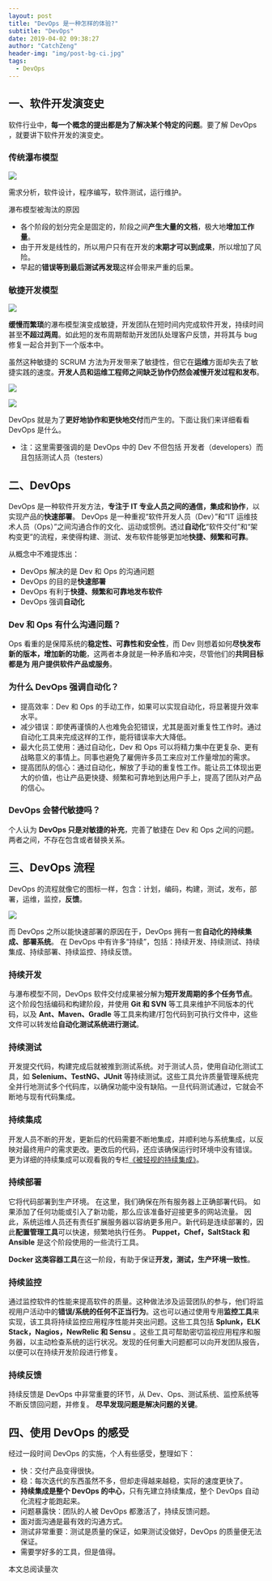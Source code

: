 ```yaml
---
layout: post
title: "DevOps 是一种怎样的体验?"
subtitle: "DevOps"
date: 2019-04-02 09:38:27
author: "CatchZeng"
header-img: "img/post-bg-ci.jpg"
tags:
  - DevOps
---
```

<span id="busuanzi_container_page_pv"></span>

## 一、软件开发演变史

软件行业中，**每一个概念的提出都是为了解决某个特定的问题**。要了解 DevOps ，就要讲下软件开发的演变史。

### 传统瀑布模型

![](https://diycode.b0.upaiyun.com/photo/2019/a9326b0d3f65f49a56fe9b5f7f2ff058.jpg)

需求分析，软件设计，程序编写，软件测试，运行维护。

瀑布模型被淘汰的原因

- 各个阶段的划分完全是固定的，阶段之间**产生大量的文档**，极大地**增加工作量**。
- 由于开发是线性的，所以用户只有在开发的**末期才可以到成果**，所以增加了风险。
- 早起的**错误等到最后测试再发现**这样会带来严重的后果。

### 敏捷开发模型

![](https://diycode.b0.upaiyun.com/photo/2019/de41dee63f431b75b3a0c682abcac53f.jpeg)

**缓慢而繁琐**的瀑布模型演变成敏捷，开发团队在短时间内完成软件开发，持续时间甚至**不超过两周**。如此短的发布周期帮助开发团队处理客户反馈，并将其与 bug 修复一起合并到下一个版本中。

虽然这种敏捷的 SCRUM 方法为开发带来了敏捷性，但它在**运维**方面却失去了敏捷实践的速度。**开发人员和运维工程师之间缺乏协作仍然会减慢开发过程和发布**。

![](https://diycode.b0.upaiyun.com/photo/2019/3f2fee7fd2572b4170efe590e900c4c8.png)

![](https://diycode.b0.upaiyun.com/photo/2019/1811dc66c487171954e52b6dfad92d81.png)

DevOps 就是为了**更好地协作和更快地交付**而产生的。下面让我们来详细看看 DevOps 是什么。

- 注：这里需要强调的是 DevOps 中的 Dev 不但包括 开发者（developers）而且包括测试人员（testers）

## 二、DevOps

DevOps 是一种软件开发方法，**专注于 IT 专业人员之间的通信，集成和协作**，以实现产品的**快速部署**。
DevOps 是一种重视“软件开发人员（Dev）”和“IT 运维技术人员（Ops）”之间沟通合作的文化、运动或惯例。透过**自动化**“软件交付”和“架构变更”的流程，来使得构建、测试、发布软件能够更加地**快捷、频繁和可靠**。

从概念中不难提炼出：

- DevOps 解决的是 Dev 和 Ops 的沟通问题
- DevOps 的目的是**快速部署**
- DevOps 有利于**快捷、频繁和可靠地发布软件**
- DevOps 强调**自动化**

### Dev 和 Ops 有什么沟通问题？

Ops 看重的是保障系统的**稳定性、可靠性和安全性**，而 Dev 则想着如何**尽快发布新的版本，增加新的功能**，这两者本身就是一种矛盾和冲突，尽管他们的**共同目标都是为 用户提供软件产品或服务**。

### 为什么 DevOps 强调自动化？

- 提高效率：Dev 和 Ops 的手动工作，如果可以实现自动化，将显著提升效率水平。
- 减少错误：即使再谨慎的人也难免会犯错误，尤其是面对重复性工作时。通过自动化工具来完成这样的工作，能将错误率大大降低。
- 最大化员工使用：通过自动化，Dev 和 Ops 可以将精力集中在更复杂、更有战略意义的事情上。同事也避免了雇佣许多员工来应对工作量增加的需求。
- 提高团队的信心：通过自动化，解放了手动的重复性工作。能让员工体现出更大的价值，也让产品更快捷、频繁和可靠地到达用户手上，提高了团队对产品的信心。

### DevOps 会替代敏捷吗？

个人认为 **DevOps 只是对敏捷的补充**，完善了敏捷在 Dev 和 Ops 之间的问题。两者之间，不存在包含或者替换关系。

## 三、DevOps 流程

DevOps 的流程就像它的图标一样，包含：计划，编码，构建，测试，发布，部署，运维，监控，**反馈**。

![](https://diycode.b0.upaiyun.com/photo/2019/3b46fcdc04ebcece97e142bd5319bdeb.png)

而 DevOps 之所以能快速部署的原因在于，DevOps 拥有一套**自动化的持续集成、部署系统**。
在 DevOps 中有许多“持续”，包括：持续开发、持续测试、持续集成、持续部署、持续监控、持续反馈。

### 持续开发

与瀑布模型不同，DevOps 软件交付成果被分解为**短开发周期的多个任务节点**。这个阶段包括编码和构建阶段，并使用 **Git 和 SVN** 等工具来维护不同版本的代码，以及 **Ant、Maven、Gradle** 等工具来构建/打包代码到可执行文件中，这些文件可以转发给**自动化测试系统进行测试**。

### 持续测试

开发提交代码，构建完成后就被推到测试系统。对于测试人员，使用自动化测试工具，如 **Selenium、TestNG、JUnit** 等持续测试。这些工具允许质量管理系统完全并行地测试多个代码库，以确保功能中没有缺陷。一旦代码测试通过，它就会不断地与现有代码集成。

### 持续集成

开发人员不断的开发，更新后的代码需要不断地集成，并顺利地与系统集成，以反映对最终用户的需求更改。更改后的代码，还应该确保运行时环境中没有错误。
更为详细的持续集成可以观看我的专栏[《被轻视的持续集成》](https://xiaozhuanlan.com/ContinuousIntegration)。

### 持续部署

它将代码部署到生产环境。 在这里，我们确保在所有服务器上正确部署代码。 如果添加了任何功能或引入了新功能，那么应该准备好迎接更多的网站流量。 因此，系统运维人员还有责任扩展服务器以容纳更多用户。新代码是连续部署的，因此**配置管理工具**可以快速，频繁地执行任务。 **Puppet，Chef，SaltStack 和 Ansible** 是这个阶段使用的一些流行工具。

**Docker 这类容器工具**在这一阶段，有助于保证**开发，测试，生产环境一致性**。

### 持续监控

通过监控软件的性能来提高软件的质量。这种做法涉及运营团队的参与，他们将监视用户活动中的**错误/系统的任何不正当行为**。这也可以通过使用专用**监控工具**来实现，该工具将持续监控应用程序性能并突出问题。这些工具包括 **Splunk，ELK Stack，Nagios，NewRelic 和 Sensu** 。这些工具可帮助密切监视应用程序和服务器，以主动检查系统的运行状况。发现的任何重大问题都可以向开发团队报告，以便可以在持续开发阶段进行修复。

### 持续反馈

持续反馈是 DevOps 中非常重要的环节，从 Dev、Ops、测试系统、监控系统等不断反馈回问题，并修复。
**尽早发现问题是解决问题的关键**。

## 四、使用 DevOps 的感受

经过一段时间 DevOps 的实施，个人有些感受，整理如下：

- 快：交付产品变得很快。
- 稳：每次迭代的东西虽然不多，但却走得越来越稳，实际的速度更快了。
- **持续集成是整个 DevOps 的中心**，只有先建立持续集成，整个 DevOps 自动化流程才能跑起来。
- 问题暴露快：团队的人被 DevOps 都激活了，持续反馈问题。
- 面对面沟通是最有效的沟通方式。
- 测试非常重要：测试是质量的保证，如果测试没做好，DevOps 的质量便无法保证。
- 需要学好多的工具，但是值得。


<span id="busuanzi_container_page_pv">
本文总阅读量<span id="busuanzi_value_page_pv"></span>次
</span>